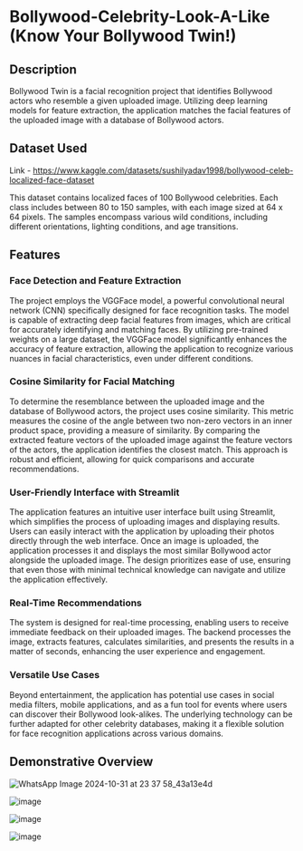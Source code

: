 # Bollywood-Celebrity-Look-A-Like (Know Your Bollywood Twin!)

## Description
Bollywood Twin is a facial recognition project that identifies Bollywood actors who resemble a given uploaded image. Utilizing deep learning models for feature extraction, the application matches the facial features of the uploaded image with a database of Bollywood actors.

## Dataset Used
Link - https://www.kaggle.com/datasets/sushilyadav1998/bollywood-celeb-localized-face-dataset

This dataset contains localized faces of 100 Bollywood celebrities. Each class includes between 80 to 150 samples, with each image sized at 64 x 64 pixels. The samples encompass various wild conditions, including different orientations, lighting conditions, and age transitions.

## Features
### Face Detection and Feature Extraction
The project employs the VGGFace model, a powerful convolutional neural network (CNN) specifically designed for face recognition tasks. The model is capable of extracting deep facial features from images, which are critical for accurately identifying and matching faces. By utilizing pre-trained weights on a large dataset, the VGGFace model significantly enhances the accuracy of feature extraction, allowing the application to recognize various nuances in facial characteristics, even under different conditions.

### Cosine Similarity for Facial Matching
To determine the resemblance between the uploaded image and the database of Bollywood actors, the project uses cosine similarity. This metric measures the cosine of the angle between two non-zero vectors in an inner product space, providing a measure of similarity. By comparing the extracted feature vectors of the uploaded image against the feature vectors of the actors, the application identifies the closest match. This approach is robust and efficient, allowing for quick comparisons and accurate recommendations.

### User-Friendly Interface with Streamlit
The application features an intuitive user interface built using Streamlit, which simplifies the process of uploading images and displaying results. Users can easily interact with the application by uploading their photos directly through the web interface. Once an image is uploaded, the application processes it and displays the most similar Bollywood actor alongside the uploaded image. The design prioritizes ease of use, ensuring that even those with minimal technical knowledge can navigate and utilize the application effectively.

### Real-Time Recommendations
The system is designed for real-time processing, enabling users to receive immediate feedback on their uploaded images. The backend processes the image, extracts features, calculates similarities, and presents the results in a matter of seconds, enhancing the user experience and engagement.

### Versatile Use Cases
Beyond entertainment, the application has potential use cases in social media filters, mobile applications, and as a fun tool for events where users can discover their Bollywood look-alikes. The underlying technology can be further adapted for other celebrity databases, making it a flexible solution for face recognition applications across various domains.

## Demonstrative Overview

![WhatsApp Image 2024-10-31 at 23 37 58_43a13e4d](https://github.com/user-attachments/assets/15348cb2-4075-4a6e-a27d-d46e77ecad16)

![image](https://github.com/user-attachments/assets/51602c10-c4da-4995-9db3-a62ae4fe51a2)

![image](https://github.com/user-attachments/assets/599208ab-c9d7-4a58-8fa7-89fed5ebaba7)

![image](https://github.com/user-attachments/assets/d462ffd6-ac86-47b4-af4e-e275628efab2)



